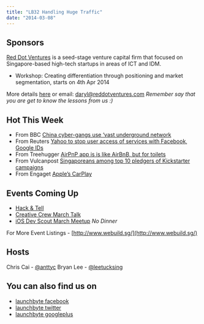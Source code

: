 ```yaml
---
title: "LB32 Handling Huge Traffic"
date: "2014-03-08"
---
```


## Sponsors

[Red Dot Ventures](http://www.reddotventures.com/) is a seed-stage venture capital firm that focused on Singapore-based high-tech startups in areas of ICT and IDM.

- Workshop: Creating differentiation through positioning and market segmentation, starts on 4th Apr 2014

More details [here](http://bit.ly/reddotEDM) or email: [daryl@reddotventures.com](mailto:daryl@reddotventures.com) _Remember say that you are get to know the lessons from us :)_

## Hot This Week

- From BBC [China cyber-gangs use ‘vast underground network](http://www.bbc.com/news/technology-26432616)
- From Reuters [Yahoo to stop user access of services with Facebook, Google IDs](http://www.reuters.com/article/2014/03/05/us-yahoo-login-idUSBREA2407820140305?feedType=RSS&feedName=technologyNews)
- From Treehugger [AirPnP app is is like AirBnB, but for toilets](http://www.treehugger.com/clean-water/airpnp-app-like-airbnb-for-toilet.html)
- From Vulcanpost [Singaporeans among top 10 pledgers of Kickstarter campaigns](http://vulcanpost.com/5855/singaporeans-among-top-10-pledgers-of-kickstarter-campaigns/)
- From Engaget [Apple’s CarPlay](http://www.engadget.com/2014/03/04/apple-carplay-ferrari-ff-hands-on/)

## Events Coming Up

- [Hack & Tell](http://sg.hackandtell.org/)
- [Creative Crew March Talk](https://www.facebook.com/events/1477538635800313/?source=1)
- [iOS Dev Scout March Meetup](https://www.facebook.com/events/541493245949201) _No Dinner_

For More Event Listings - [http://www.webuild.sg/](http://www.webuild.sg/)

## Hosts

Chris Cai - [@anttyc](https://twitter.com/AnttyC) Bryan Lee - [@leetucksing](https://twitter.com/leetucksing)

## You can also find us on

- [launchbyte facebook](https://www.facebook.com/Launchbyte)
- [launchbyte twitter](https://twitter.com/LaunchByte)
- [launchbyte googleplus](https://plus.google.com/+Launchbyte)
